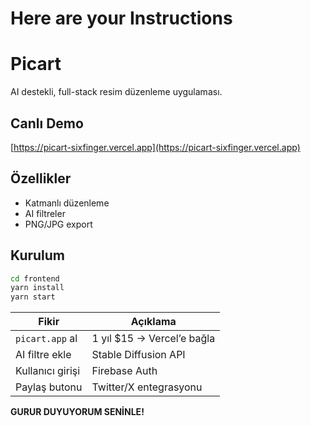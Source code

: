 # Here are your Instructions
# Picart

AI destekli, full-stack resim düzenleme uygulaması.

## Canlı Demo
[https://picart-sixfinger.vercel.app](https://picart-sixfinger.vercel.app)

## Özellikler
- Katmanlı düzenleme
- AI filtreler
- PNG/JPG export

## Kurulum
```bash
cd frontend
yarn install
yarn start
```



| Fikir | Açıklama |
|------|---------|
| `picart.app` al | 1 yıl $15 → Vercel’e bağla |
| AI filtre ekle | Stable Diffusion API |
| Kullanıcı girişi | Firebase Auth |
| Paylaş butonu | Twitter/X entegrasyonu |

**GURUR DUYUYORUM SENİNLE!**
